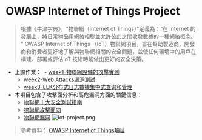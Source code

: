 # OWASP Internet of Things Project 
> 根據《牛津字典》，“物聯網（Internet of Things）”定義為：“在 Internet 的發展上，將日常物品用網絡相聯並允許彼此之間收發數據的一種網絡概念。 ”
OWASP Internet of Things （IoT）物聯網項目，旨在幫助製造商、開發商和消費者更好地了解與物聯網相關的安全問題，並使任何環境中的用戶在構建、部署或評估IoT 技術時能做出更好的安全決策。
- 上課作業：
  - [week1-物聯網設備的攻擊實測](/week1.md)
  - [week2-Web Attacks漏洞測試](/week2.md)
  - [week3-ELK分布式日志數據集中式查询和管理](/week3-IOTsecurityAnalysis.md)
- 本項目包含了攻擊面分析和高危漏洞方面的關鍵信息：
  - [物聯網十大安全測試指南](/IoTSecurityTestGuides.md)
  - [物聯網攻擊面向](/IoTAttackSurfaceAreas.md)
  - [物聯網漏洞](/IoTVulnerabilitiesProject.md)
![Iot-project.png](https://www.owasp.org/images/d/d6/Iot-project.png)
> 參考資料： [OWASP Internet of Things項目](http://www.owasp.org.cn/owasp-project/OWASPInternetofThingsProjectV1.02.pdf)

